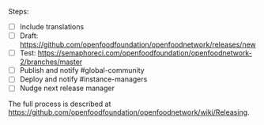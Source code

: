 Steps: 

- [ ] Include translations
- [ ] Draft: https://github.com/openfoodfoundation/openfoodnetwork/releases/new <!-- replace the URL -->
- [ ] Test: https://semaphoreci.com/openfoodfoundation/openfoodnetwork-2/branches/master <!-- replace the URL -->
- [ ] Publish and notify #global-community
- [ ] Deploy and notify #instance-managers
- [ ] Nudge next release manager

The full process is described at https://github.com/openfoodfoundation/openfoodnetwork/wiki/Releasing.
